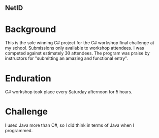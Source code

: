 ## NetID

# Background
This is the sole winning C# project for the C# workshop final challenge at my school. Submissions only available to workshop attendees. I was competed against estimately 30 attendees. The program was praise by instructors for "submitting an amazing and functional entry". 

# Enduration
C# workshop took place every Saturday afternoon for 5 hours. 

# Challenge
I used Java more than C#, so I did think in terms of Java when I programmed.


